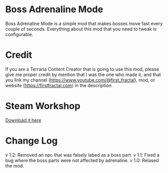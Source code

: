 # Boss Adrenaline Mode
Boss Adrenaline Mode is a simple mod that makes bosses move fast every couple of seconds. 
Everything about this mod that you need to tweak is configurable.

# Credit
If you are a Terraria Content Creator that is going to use this mod, please give me proper credit by mention that I was the one who made it, and that you link my channel (https://www.youtube.com/@first_fractal), mod, or website (https://firstfractal.com) in the description.

# Steam Workshop
[Download it here](https://steamcommunity.com/sharedfiles/filedetails/?id=2952321754)

# Change Log
v 1.2: Removed an npc that was falsely labed as a boss part. 
v 1.1:
Fixed a bug where the boss parts were not affected by adrenaline. 
v 1.0:
Relased the mod.